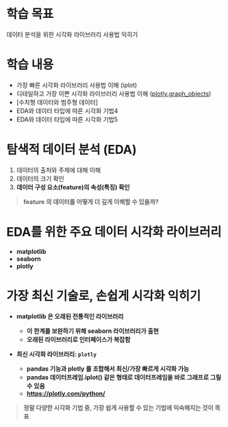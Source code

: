 # 학습 목표
데이터 분석을 위한 시각화 라이브러리 사용법 익히기

# 학습 내용
- 가장 빠른 시각화 라이브러리 사용법 이해 (iplot)
- 디테일하고 가장 이쁜 시각화 라이브러리 사용법 이해 ([plotly.graph_objects](https://github.com/kimayeon-hub/Python_for_AI/blob/master/Data%20Analysis/Using%20the%20Visualization%20Library/plotly.graph_objects.ipynb))
- [수치형 데이터와 범주형 데이터]
- EDA와 데이터 타입에 따른 시각화 기법4
- EDA와 데이터 타입에 따른 시각화 기법5

# 탐색적 데이터 분석 (EDA)
1. 데이터의 출처와 주제에 대해 이해 <br>
2. 데이터의 크기 확인 <br>
3. <b>데이터 구성 요소(feature)의 속성(특징) 확인<b>

> feature 의 데이터를 어떻게 더 깊게 이해할 수 있을까?   

# EDA를 위한 주요 데이터 시각화 라이브러리
- matplotlib
- seaborn
- plotly

# 가장 최신 기술로, 손쉽게 시각화 익히기
- matplotlib 은 오래된 전통적인 라이브러리
  - 이 한계를 보완하기 위해 seaborn 라이브러리가 출현
  - 오래된 라이브러리로 인터페이스가 복잡함

- 최신 시각화 라이브러리: `plotly`
  - pandas 기능과 plotly 를 조합해서 최신/가장 빠르게 시각화 가능
  - pandas 데이터프레임.iplot() 같은 형태로 데이터프레임을 바로 그래프로 그릴 수 있음
  - https://plotly.com/python/

> 정말 다양한 시각화 기법 중, 가장 쉽게 사용할 수 있는 기법에 익숙해지는 것이 목표
  
  

